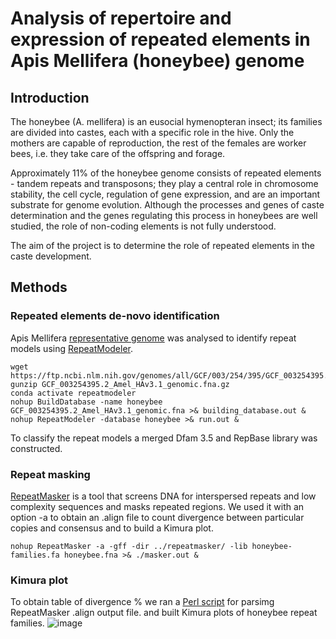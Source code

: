 # Analysis of repertoire and expression of repeated elements in Apis Mellifera (honeybee) genome
## Introduction
The honeybee (A. mellifera) is an eusocial hymenopteran insect; its families are divided into castes, each with a specific role in the hive. Only the mothers are capable of reproduction, the rest of the females are worker bees, i.e. they take care of the offspring and forage. 

Approximately 11% of the honeybee genome consists of repeated elements - tandem repeats and transposons; they play a central role in chromosome stability, the cell cycle, regulation of gene expression, and are an important substrate for genome evolution. Although the processes and genes of caste determination and the genes regulating this process in honeybees are well studied, the role of non-coding elements is not fully understood. 

The aim of the project is to determine the role of repeated elements in the caste development.

## Methods
### Repeated elements de-novo identification
Apis Mellifera [representative genome](https://www.ncbi.nlm.nih.gov/assembly/GCF_003254395.2/) was analysed to identify repeat models using [RepeatModeler](https://github.com/Dfam-consortium/RepeatModeler).
```
wget https://ftp.ncbi.nlm.nih.gov/genomes/all/GCF/003/254/395/GCF_003254395.2_Amel_HAv3.1/GCF_003254395.2_Amel_HAv3.1_genomic.fna.gz
gunzip GCF_003254395.2_Amel_HAv3.1_genomic.fna.gz
conda activate repeatmodeler
nohup BuildDatabase -name honeybee GCF_003254395.2_Amel_HAv3.1_genomic.fna >& building_database.out &
nohup RepeatModeler -database honeybee >& run.out &
```
To classify the repeat models a merged Dfam 3.5 and RepBase library was constructed.
### Repeat masking
[RepeatMasker](https://www.repeatmasker.org/) is a tool that screens DNA for interspersed repeats and low complexity sequences and masks repeated regions. We used it with an option -a to obtain an .align file to count divergence between particular copies and consensus and to build a Kimura plot.
```
nohup RepeatMasker -a -gff -dir ../repeatmasker/ -lib honeybee-families.fa honeybee.fna >& ./masker.out &
```
### Kimura plot
To obtain table of divergence % we ran a [Perl script](https://github.com/4ureliek/Parsing-RepeatMasker-Outputs) for parsimg RepeatMasker .align output file. and built Kimura plots of honeybee repeat families.
![image](https://user-images.githubusercontent.com/92578463/174393478-2c0c474f-3e63-4e6b-abf9-ef7588155359.png)


